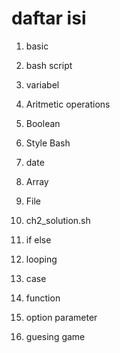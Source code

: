 # daftar isi

1. basic

2. bash script

3. variabel

4. Aritmetic operations

5. Boolean

6. Style Bash

7. date

8. Array

9. File

10. ch2_solution.sh

11. if else

12. looping

13. case

14. function

15. option parameter

16. guesing game
